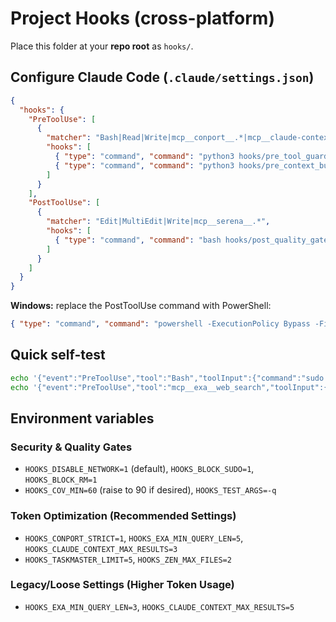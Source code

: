 # Project Hooks (cross-platform)
Place this folder at your **repo root** as `hooks/`.

## Configure Claude Code (`.claude/settings.json`)
```json
{
  "hooks": {
    "PreToolUse": [
      {
        "matcher": "Bash|Read|Write|mcp__conport__.*|mcp__claude-context__.*|mcp__claude_context__.*|mcp__exa__.*|mcp__task-master-ai__.*|mcp__zen__.*|mcp__devdocs__.*",
        "hooks": [
          { "type": "command", "command": "python3 hooks/pre_tool_guard.py" },
          { "type": "command", "command": "python3 hooks/pre_context_budget.py" }
        ]
      }
    ],
    "PostToolUse": [
      {
        "matcher": "Edit|MultiEdit|Write|mcp__serena__.*",
        "hooks": [
          { "type": "command", "command": "bash hooks/post_quality_gate.sh" }
        ]
      }
    ]
  }
}
```
**Windows:** replace the PostToolUse command with PowerShell:
```json
{ "type": "command", "command": "powershell -ExecutionPolicy Bypass -File hooks/post_quality_gate.ps1" }
```

## Quick self-test
```bash
echo '{"event":"PreToolUse","tool":"Bash","toolInput":{"command":"sudo rm -rf /"}}' | python3 hooks/pre_tool_guard.py
echo '{"event":"PreToolUse","tool":"mcp__exa__web_search","toolInput":{"query":"help"}}' | python3 hooks/pre_context_budget.py
```

## Environment variables

### Security & Quality Gates
- `HOOKS_DISABLE_NETWORK=1` (default), `HOOKS_BLOCK_SUDO=1`, `HOOKS_BLOCK_RM=1`
- `HOOKS_COV_MIN=60` (raise to 90 if desired), `HOOKS_TEST_ARGS=-q`

### Token Optimization (Recommended Settings)
- `HOOKS_CONPORT_STRICT=1`, `HOOKS_EXA_MIN_QUERY_LEN=5`, `HOOKS_CLAUDE_CONTEXT_MAX_RESULTS=3`
- `HOOKS_TASKMASTER_LIMIT=5`, `HOOKS_ZEN_MAX_FILES=2`

### Legacy/Loose Settings (Higher Token Usage)
- `HOOKS_EXA_MIN_QUERY_LEN=3`, `HOOKS_CLAUDE_CONTEXT_MAX_RESULTS=5`
